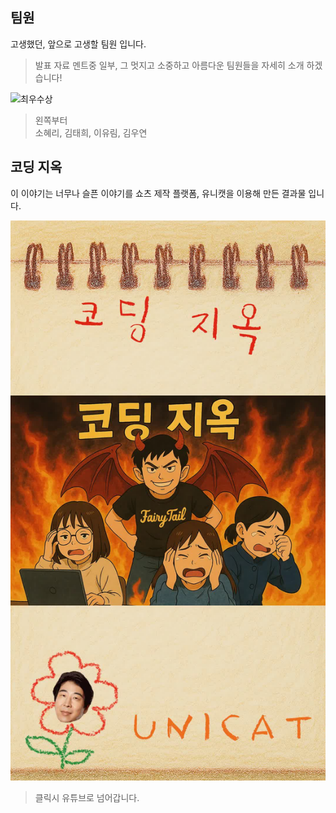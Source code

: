 
## 팀원

고생했던, 앞으로 고생할 팀원 입니다.

> 발표 자료 멘트중 일부, 그 멋지고 소중하고 아름다운 팀원들을 자세히 소개 하겠습니다!

![최우수상](/Pasted%20image%2020250409151628.png)

> 왼쪽부터   
> 소혜리, 김태희, 이유림, 김우연

## 코딩 지옥

이 이야기는 너무나 슬픈 이야기를 쇼츠 제작 플랫폼, 유니캣을 이용해 만든 결과물 입니다.

[![코딩지옥](thumbnail.jpg)](https://youtube.com/shorts/Jt23LSCds-U?si=brEfFR9T4hz67d0I)

> 클릭시 유튜브로 넘어갑니다.